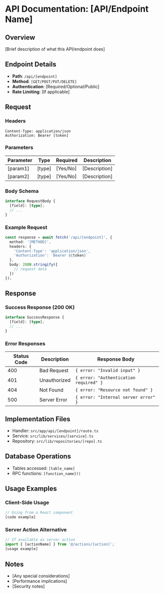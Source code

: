 # API Documentation: [API/Endpoint Name]

## Overview
[Brief description of what this API/endpoint does]

## Endpoint Details
- **Path**: `/api/[endpoint]`
- **Method**: `[GET/POST/PUT/DELETE]`
- **Authentication**: [Required/Optional/Public]
- **Rate Limiting**: [If applicable]

## Request

### Headers
```http
Content-Type: application/json
Authorization: Bearer [token]
```

### Parameters
| Parameter | Type | Required | Description |
|-----------|------|----------|-------------|
| [param1] | [type] | [Yes/No] | [Description] |
| [param2] | [type] | [Yes/No] | [Description] |

### Body Schema
```typescript
interface RequestBody {
  [field]: [type];
  // ...
}
```

### Example Request
```typescript
const response = await fetch('/api/[endpoint]', {
  method: '[METHOD]',
  headers: {
    'Content-Type': 'application/json',
    'Authorization': `Bearer ${token}`
  },
  body: JSON.stringify({
    // request data
  })
});
```

## Response

### Success Response (200 OK)
```typescript
interface SuccessResponse {
  [field]: [type];
  // ...
}
```

### Error Responses
| Status Code | Description | Response Body |
|-------------|-------------|---------------|
| 400 | Bad Request | `{ error: "Invalid input" }` |
| 401 | Unauthorized | `{ error: "Authentication required" }` |
| 404 | Not Found | `{ error: "Resource not found" }` |
| 500 | Server Error | `{ error: "Internal server error" }` |

## Implementation Files
- Handler: `src/app/api/[endpoint]/route.ts`
- Service: `src/lib/services/[service].ts`
- Repository: `src/lib/repositories/[repo].ts`

## Database Operations
- Tables accessed: `[table_name]`
- RPC functions: `[function_name]()`

## Usage Examples

### Client-Side Usage
```typescript
// Using from a React component
[code example]
```

### Server Action Alternative
```typescript
// If available as server action
import { [actionName] } from '@/actions/[action]';
[usage example]
```

## Notes
- [Any special considerations]
- [Performance implications]
- [Security notes]